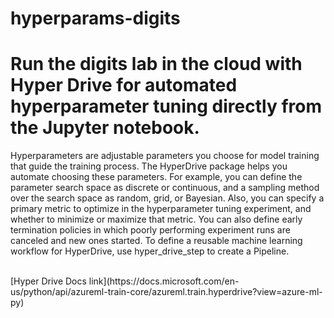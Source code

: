 # hyperparams-digits

# Run the digits lab in the cloud with Hyper Drive for automated hyperparameter tuning directly from the Jupyter notebook.
Hyperparameters are adjustable parameters you choose for model training that guide the training process. The HyperDrive package helps you automate choosing these parameters. For example, you can define the parameter search space as discrete or continuous, and a sampling method over the search space as random, grid, or Bayesian. Also, you can specify a primary metric to optimize in the hyperparameter tuning experiment, and whether to minimize or maximize that metric. You can also define early termination policies in which poorly performing experiment runs are canceled and new ones started. To define a reusable machine learning workflow for HyperDrive, use hyper_drive_step to create a Pipeline.

</br>
[Hyper Drive Docs link](https://docs.microsoft.com/en-us/python/api/azureml-train-core/azureml.train.hyperdrive?view=azure-ml-py)
